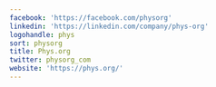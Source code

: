 ```yaml
---
facebook: 'https://facebook.com/physorg'
linkedin: 'https://linkedin.com/company/phys-org'
logohandle: phys
sort: physorg
title: Phys.org
twitter: physorg_com
website: 'https://phys.org/'
---
```


